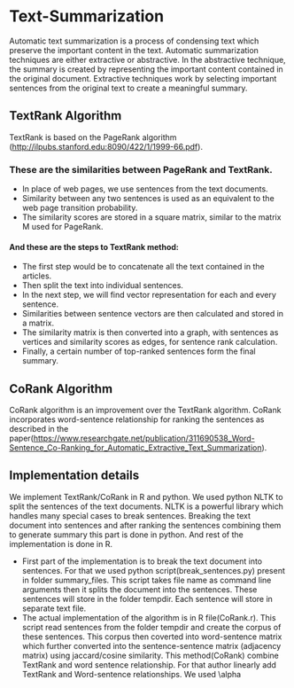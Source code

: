 # Text-Summarization
Automatic text summarization is a process of condensing text which preserve the important content in the text. Automatic summarization techniques are either extractive or abstractive. In the abstractive technique, the summary is created by representing the important content contained in the original document. Extractive techniques work by selecting important sentences from the original text to create a meaningful summary.
## TextRank Algorithm
TextRank is based on the PageRank algorithm (http://ilpubs.stanford.edu:8090/422/1/1999-66.pdf).
### These are the similarities between PageRank and TextRank.
* In place of web pages, we use sentences from the text documents.
* Similarity between any two sentences is used as an equivalent to the web page transition probability.
* The similarity scores are stored in a square matrix, similar to the matrix M used for PageRank.
#### And these are the steps to TextRank method:
* The first step would be to concatenate all the text contained in the articles.
* Then split the text into individual sentences.
* In the next step, we will find vector representation for each and every sentence.
* Similarities between sentence vectors are then calculated and stored in a matrix.
* The similarity matrix is then converted into a graph, with sentences as vertices and similarity scores as edges, for sentence rank calculation.
* Finally, a certain number of top-ranked sentences form the final summary.
## CoRank Algorithm
CoRank algorithm is an improvement over the TextRank algorithm. CoRank incorporates word-sentence relationship for ranking the sentences as described in the paper(https://www.researchgate.net/publication/311690538_Word-Sentence_Co-Ranking_for_Automatic_Extractive_Text_Summarization).

## Implementation details
We implement TextRank/CoRank in R and python. We used python NLTK to split the sentences of the text documents. NLTK is a powerful library which handles many special cases to break sentences. Breaking the text document into sentences and after ranking the sentences combining them to generate summary this part is done in python. And rest of the implementation is done in R.
* First part of the implementation is to break the text document into sentences. For that we used python script(break_sentences.py) present in folder summary_files. This script takes file name as command line arguments then it splits the document into the sentences. These sentences will store in the folder tempdir. Each sentence will store in separate text file.
* The actual implementation of the algorithm is in R file(CoRank.r). This script read sentences from the folder tempdir and create the corpus of these sentences. This corpus then coverted into word-sentence matrix which further converted into the sentence-sentence matrix (adjacency matrix) using jaccard/cosine similarity. This method(CoRank) combine TextRank and word sentence relationship. For that author linearly add TextRank and Word-sentence relationships. We used \alpha     







